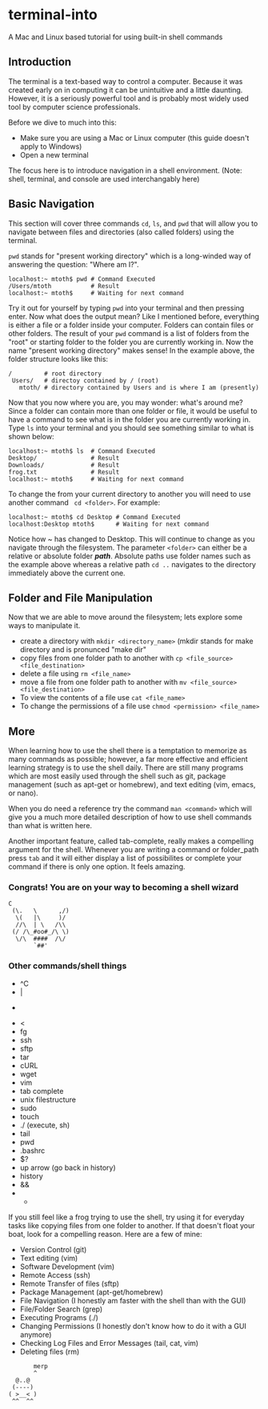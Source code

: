 terminal-into
=============

A Mac and Linux based tutorial for using built-in shell commands

## Introduction

The terminal is a text-based way to control a computer. Because it was created early on in computing it can be unintuitive and a little daunting. However, it is a seriously powerful tool and is probably most widely used tool by computer science professionals. 

Before we dive to much into this:
* Make sure you are using a Mac or Linux computer (this guide doesn't apply to Windows)
* Open a new terminal

The focus here is to introduce navigation in a shell environment. (Note: shell, terminal, and console are used interchangably here)

## Basic Navigation

This section will cover three commands ``` cd ```, ``` ls ```, and ``` pwd ``` that will allow you to navigate between files and directories (also called folders) using the terminal. 

``` pwd ``` stands for "present working directory" which is a long-winded way of answering the question: "Where am I?". 

```
localhost:~ mtoth$ pwd # Command Executed
/Users/mtoth           # Result
localhost:~ mtoth$     # Waiting for next command
```
Try it out for yourself by typing ``` pwd ``` into your terminal and then pressing enter. Now what does the output mean? Like I mentioned before, everything is either a file or a folder inside your computer. Folders can contain files or other folders. The result of your ``` pwd ``` command is a list of folders from the "root" or starting folder to the folder you are currently working in. Now the name "present working directory" makes sense! In the example above, the folder structure looks like this:

```
/         # root directory
 Users/   # directoy contained by / (root) 
   mtoth/ # directory contained by Users and is where I am (presently)
```

Now that you now where you are, you may wonder: what's around me? Since a folder can contain more than one folder or file, it would be useful to have a command to see what is in the folder you are currently working in. Type ``` ls ``` into your terminal and you should see something similar to what is shown below:

```
localhost:~ mtoth$ ls  # Command Executed
Desktop/               # Result
Downloads/             # Result
frog.txt               # Result
localhost:~ mtoth$     # Waiting for next command
```
To change the from your current directory to another you will need to use another command ``` cd <folder>```. For example:

```
localhost:~ mtoth$ cd Desktop # Command Executed
localhost:Desktop mtoth$      # Waiting for next command
```
Notice how ~ has changed to Desktop. This will continue to change as you navigate through the filesystem. The parameter ``` <folder> ``` can either be a relative or absolute folder ___path___. Absolute paths use folder names such as the example above whereas a relative path ``` cd .. ``` navigates to the directory immediately above the current one.

## Folder and File Manipulation

Now that we are able to move around the filesystem; lets explore some ways to manipulate it. 

* create a directory with ``` mkdir <directory_name> ``` (mkdir stands for make directory and is pronunced "make dir"
* copy files from one folder path to another with ``` cp <file_source> <file_destination> ```
* delete a file using ``` rm <file_name> ```
* move a file from one folder path to another with ``` mv <file_source> <file_destination> ```
* To view the contents of a file use ``` cat <file_name> ```
* To change the permissions of a file use ``` chmod <permission> <file_name> ```

## More

When learning how to use the shell there is a temptation to memorize as many commands as possible; however, a far more effective and efficient learning strategy is to use the shell daily. There are still many programs which are most easily used through the shell such as git, package management (such as apt-get or homebrew), and text editing (vim, emacs, or nano).

When you do need a reference try the command ``` man <command> ``` which will give you a much more detailed description of how to use shell commands than what is written here.

Another important feature, called tab-complete, really makes a compelling argument for the shell. Whenever you are writing a command or folder_path press ``` tab ``` and it will either display a list of possibilites or complete your command if there is only one option. It feels amazing.

### Congrats! You are on your way to becoming a shell wizard

```
C
 (\.   \      ,/)
  \(   |\     )/
  //\  | \   /\\
 (/ /\_#oo#_/\ \)
  \/\  ####  /\/
       `##'
```


 
### Other commands/shell things
* ^C
* | 
* > 
* < 
* fg 
* ssh 
* sftp 
* tar
* cURL
* wget
* vim
* tab complete
* unix filestructure
* sudo
* touch
* ./ (execute, sh)
* tail
* pwd
* .bashrc
* $?
* up arrow (go back in history)
* history
* &&
* *

If you still feel like a frog trying to use the shell, try using it for everyday tasks like copying files from one folder to another. If that doesn't float your boat, look for a compelling reason. Here are a few of mine:

* Version Control (git)
* Text editing (vim)
* Software Development (vim)
* Remote Access (ssh)
* Remote Transfer of files (sftp)
* Package Management (apt-get/homebrew)
* File Navigation (I honestly am faster with the shell than with the GUI)
* File/Folder Search (grep)
* Executing Programs (./)
* Changing Permissions (I honestly don't know how to do it with a GUI anymore)
* Checking Log Files and Error Messages (tail, cat, vim)
* Deleting files (rm)


```
       merp
       ^
  @..@
 (----)
( >__< )
 ^^  ^^

```
